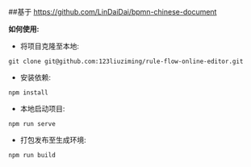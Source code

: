##基于 https://github.com/LinDaiDai/bpmn-chinese-document

**如何使用:**

- 将项目克隆至本地:

```
git clone git@github.com:123liuziming/rule-flow-online-editor.git
```

- 安装依赖:

```
npm install
```

- 本地启动项目:

```
npm run serve
```

- 打包发布至生成环境:

```
npm run build
```
